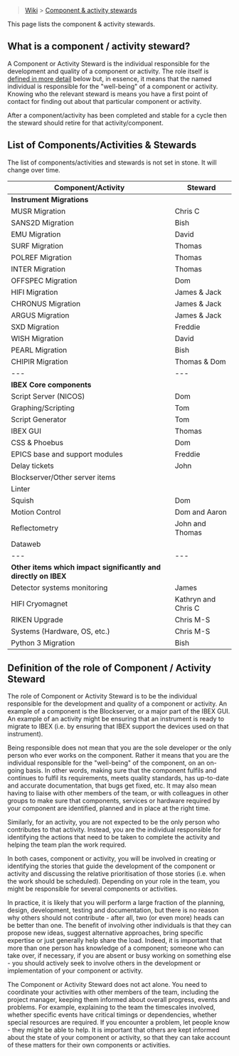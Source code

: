 > [Wiki](Home) > [Component & activity stewards](Component-&-Activity-Stewards)

This page lists the component & activity stewards.

## What is a component / activity steward?
A Component or Activity Steward is the individual responsible for the development and quality of a component or activity.  The role itself is [defined in more detail](#definitionSteward) below but, in essence, it means that the named individual is responsible for the "well-being" of a component or activity.  Knowing who the relevant steward is means you have a first point of contact for finding out about that particular component or activity.

After a component/activity has been completed and stable for a cycle then the steward should retire for that activity/component. 

## List of Components/Activities & Stewards
The list of components/activities and stewards is not set in stone.  It will change over time.

Component/Activity | Steward |
--- | --- |
**Instrument Migrations** | |
MUSR Migration | Chris C |
SANS2D Migration | Bish |
EMU Migration | David |
SURF Migration | Thomas |
POLREF Migration | Thomas |
INTER Migration | Thomas |
OFFSPEC Migration | Dom |
HIFI Migration | James & Jack |
CHRONUS Migration | James & Jack |
ARGUS Migration | James & Jack |
SXD Migration | Freddie |
WISH Migration | David |
PEARL Migration | Bish |
CHIPIR Migration | Thomas & Dom |
--- | --- |
**IBEX Core components** |  |
Script Server (NICOS) | Dom |
Graphing/Scripting | Tom |
Script Generator | Tom |
IBEX GUI | Thomas |
CSS & Phoebus | Dom |
EPICS base and support modules | Freddie |
Delay tickets | John |
Blockserver/Other server items |  |
Linter |  |
Squish | Dom |
Motion Control | Dom and Aaron |
Reflectometry | John and Thomas |
Dataweb |  |
--- | --- |
**Other items which impact significantly and directly on IBEX** |  |
Detector systems monitoring | James |
HIFI Cryomagnet | Kathryn and Chris C |
RIKEN Upgrade | Chris M-S |
Systems (Hardware, OS, etc.) | Chris M-S |
Python 3 Migration | Bish |


<a name="definitionSteward"></a>
## Definition of the role of Component / Activity Steward
The role of Component or Activity Steward is to be the individual responsible for the development and quality of a component or activity.  An example of a component is the Blockserver, or a major part of the IBEX GUI.  An example of an activity might be ensuring that an instrument is ready to migrate to IBEX (i.e. by ensuring that IBEX support the devices used on that instrument).

Being responsible does not mean that you are the sole developer or the only person who ever works on the component.  Rather it means that you are the individual responsible for the "well-being" of the component, on an on-going basis.  In other words, making sure that the component fulfils and continues to fulfil its requirements, meets quality standards, has up-to-date and accurate documentation, that bugs get fixed, etc.  It may also mean having to liaise with other members of the team, or with colleagues in other groups to make sure that components, services or hardware required by your component are identified, planned and in place at the right time.

Similarly, for an activity, you are not expected to be the only person who contributes to that activity.  Instead, you are the individual responsible for identifying the actions that need to be taken to complete the activity and helping the team plan the work required.

In both cases, component or activity, you will be involved in creating or identifying the stories that guide the development of the component or activity and discussing the relative prioritisation of those stories (i.e. when the work should be scheduled).  Depending on your role in the team, you might be responsible for several components or activities.

In practice, it is likely that you will perform a large fraction of the planning, design, development, testing and documentation, but there is no reason why others should not contribute - after all, two (or even more) heads can be better than one.  The benefit of involving other individuals is that they can propose new ideas, suggest alternative approaches, bring specific expertise or just generally help share the load.  Indeed, it is important that more than one person has knowledge of a component; someone who can take over, if necessary, if you are absent or busy working on something else - you should actively seek to involve others in the development or implementation of your component or activity.

The Component or Activity Steward does not act alone.  You need to coordinate your activities with other members of the team, including the project manager, keeping them informed about overall progress, events and problems.  For example, explaining to the team the timescales involved, whether specific events have critical timings or dependencies, whether special resources are required.  If you encounter a problem, let people know - they might be able to help.  It is important that others are kept informed about the state of your component or activity, so that they can take account of these matters for their own components or activities.
